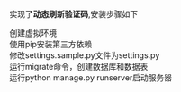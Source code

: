实现了**动态刷新验证码**,安装步骤如下<br>

创建虚拟环境<br>
使用pip安装第三方依赖<br>
修改settings.sample.py文件为settings.py<br>
运行migrate命令，创建数据库和数据表<br>
运行python manage.py runserver启动服务器
